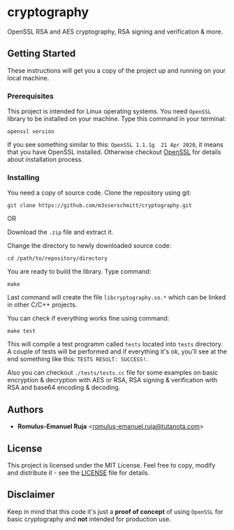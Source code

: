 # cryptography

OpenSSL RSA and AES cryptography, RSA signing and verification & more.

## Getting Started

These instructions will get you a copy of the project up and running on your local machine.

### Prerequisites

This project is intended for Linux operating systems.
You need `OpenSSL` library to be installed on your machine. Type this command in your terminal:

`openssl version`

If you see something similar to this: `OpenSSL 1.1.1g  21 Apr 2020`, it means that you have OpenSSL installed. Otherwise checkout [OpenSSL](https://www.openssl.org/) for details about installation process.

### Installing

You need a copy of source code. Clone the repository using git:

`git clone https://github.com/m3sserschmitt/cryptography.git` 

OR

Download the `.zip` file and extract it.

Change the directory to newly downloaded source code:

`cd /path/to/repository/directory`

You are ready to build the library. Type command:

`make`

Last command will create the file `libcryptography.so.*` which can be linked in other C/C++ projects.

You can check if everything works fine using command:

`make test`

This will compile a test programm called `tests` located into `tests` directory. A couple of tests will be performed and if everything it's ok, you'll see at the end something like this: `TESTS RESULT: SUCCESS!`.

Also you can checkout `./tests/tests.cc` file for some examples on basic encryption & decryption with AES or RSA, RSA signing & verification with RSA and base64 encoding & decoding.

## Authors

* **Romulus-Emanuel Ruja** <<romulus-emanuel.ruja@tutanota.com>>

## License

This project is licensed under the MIT License. Feel free to copy, modify and distribute it - see the [LICENSE](LICENSE) file for details.

## Disclaimer

Keep in mind that this code it's just a **proof of concept** of using `OpenSSL` for basic cryptography and **not** intended for production use.